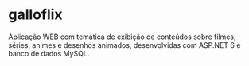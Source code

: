 # galloflix
Aplicação WEB com temática de exibição de conteúdos sobre filmes, séries, animes e desenhos animados, desenvolvidas com ASP.NET 6 e banco de dados MySQL.

